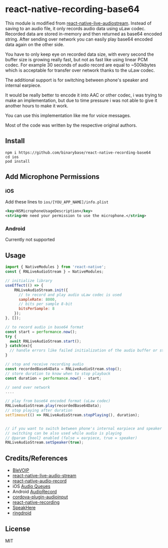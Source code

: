 
# react-native-recording-base64

This module is modified from [react-native-live-audiostream](https://github.com/xiqi/react-native-live-audio-stream).
Instead of saving to an audio file, it only records audio data using uLaw codec. Recorded data are stored in-memory and then returned as base64 encoded string.
After sending over network you can easily play base64 encoded data again on the other side.

You have to only keep eye on recorded data size, with every second the buffer size is growing really fast, but not as fast like using linear PCM codec.
For example 30 seconds of audio record are equal to ~500kbytes which is acceptable for transfer over network thanks to the uLaw codec.

The additional support is for switching between phone's speaker and internal earpiece.

It would be really better to encode it into AAC or other codec, i was trying to make an implementation, but due to time pressure i was not able to give it another hours to make it work.

You can use this implementation like me for voice messages.

Most of the code was written by the respective original authors.

## Install
```
npm i https://github.com/binarybase/react-native-recording-base64
cd ios
pod install
```

## Add Microphone Permissions

### iOS
Add these lines to ```ios/[YOU_APP_NAME]/info.plist```
```xml
<key>NSMicrophoneUsageDescription</key>
<string>We need your permission to use the microphone.</string>
```

### Android
Currently not supported

## Usage
```javascript
import { NativeModules } from 'react-native';
const { RNLiveAudioStream } = NativeModules;

// initialize library
useEffect(() => {
    RNLiveAudioStream.init({
      // to record and play audio uLaw codec is used
      sampleRate: 8000,
      // bits per sample 8-bit
      bitsPerSample: 8
    });
}, []);

// to record audio in base64 format
const start = performance.now();
try {
  await RNLiveAudioStream.start();
} catch(ex){
  // handle errors like failed initialization of the audio buffer or sth else
}

// stop and receive recording audio
const recordedBase64Data = RNLiveAudioStream.stop();
// store duration to know when to stop playback
const duration = performance.now() - start;

// send over network
....

// play from base64 encoded format (uLaw codec)
RNLiveAudioStream.play(recordedBase64Data);
// stop playing after duration
setTimeout(() => RNLiveAudioStream.stopPlaying(), duration);


// if you want to switch between phone's internal earpiece and speaker you can use fn setSpeaker()
// switching can be also used while audio is playing
// @param {bool} enabled (false = earpiece, true = speaker)
RNLiveAudioStream.setSpeaker(true);
```

## Credits/References
- [BleVOIP](https://github.com/JustinYangJing/BleVOIP)
- [react-native-live-audio-stream](https://github.com/xiqi/react-native-live-audio-stream)
- [react-native-audio-record](https://github.com/goodatlas/react-native-audio-record)
- iOS [Audio Queues](https://developer.apple.com/library/content/documentation/MusicAudio/Conceptual/AudioQueueProgrammingGuide)
- Android [AudioRecord](https://developer.android.com/reference/android/media/AudioRecord.html)
- [cordova-plugin-audioinput](https://github.com/edimuj/cordova-plugin-audioinput)
- [react-native-recording](https://github.com/qiuxiang/react-native-recording)
- [SpeakHere](https://github.com/shaojiankui/SpeakHere)
- [ringdroid](https://github.com/google/ringdroid)

## License 
MIT

